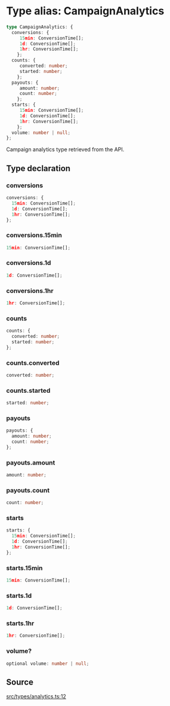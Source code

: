 # Type alias: CampaignAnalytics

```ts
type CampaignAnalytics: {
  conversions: {
     15min: ConversionTime[];
     1d: ConversionTime[];
     1hr: ConversionTime[];
    };
  counts: {
     converted: number;
     started: number;
    };
  payouts: {
     amount: number;
     count: number;
    };
  starts: {
     15min: ConversionTime[];
     1d: ConversionTime[];
     1hr: ConversionTime[];
    };
  volume: number | null;
};
```

Campaign analytics type retrieved from the API.

## Type declaration

### conversions

```ts
conversions: {
  15min: ConversionTime[];
  1d: ConversionTime[];
  1hr: ConversionTime[];
};
```

### conversions.15min

```ts
15min: ConversionTime[];
```

### conversions.1d

```ts
1d: ConversionTime[];
```

### conversions.1hr

```ts
1hr: ConversionTime[];
```

### counts

```ts
counts: {
  converted: number;
  started: number;
};
```

### counts.converted

```ts
converted: number;
```

### counts.started

```ts
started: number;
```

### payouts

```ts
payouts: {
  amount: number;
  count: number;
};
```

### payouts.amount

```ts
amount: number;
```

### payouts.count

```ts
count: number;
```

### starts

```ts
starts: {
  15min: ConversionTime[];
  1d: ConversionTime[];
  1hr: ConversionTime[];
};
```

### starts.15min

```ts
15min: ConversionTime[];
```

### starts.1d

```ts
1d: ConversionTime[];
```

### starts.1hr

```ts
1hr: ConversionTime[];
```

### volume?

```ts
optional volume: number | null;
```

## Source

[src/types/analytics.ts:12](https://github.com/torque-labs/torque-ts-sdk/blob/2e5f57950645ce53fe6b770ba8048e80e413132e/src/types/analytics.ts#L12)
